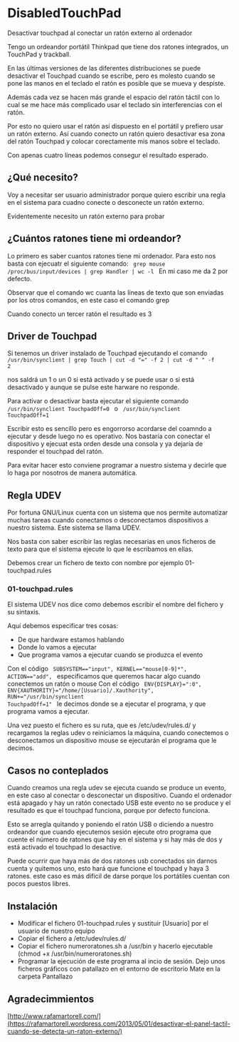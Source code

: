 # DisabledTouchPad
Desactivar touchpad al conectar un ratón externo al ordenador

Tengo un ordeandor portátil Thinkpad que tiene dos ratones integrados, un TouchPad y trackball.

En las últimas versiones de las diferentes distribuciones se puede desactivar el Touchpad cuando se escribe, pero es molesto cuando se pone las manos en el teclado el ratón es posible que se mueva y despiste.

Además cada vez se hacen más grande el espacio del ratón táctil con lo cual se me hace más complicado usar el teclado sin interferencias con el ratón.

Por esto no quiero usar el ratón así dispuesto en el portátil y prefiero usar un ratón externo. Así cuando conecto un ratón quiero desactivar esa zona del ratón Touchpad y colocar corectamente mis manos sobre el teclado.

Con apenas cuatro líneas podemos consegur el resultado esperado.

## ¿Qué necesito?

Voy a necesitar ser usuario administrador porque quiero escribir una regla en el sistema para cuadno conecte o desconecte un ratón externo.

Evidentemente necesito un ratón externo para probar

## ¿Cuántos ratones tiene mi ordeandor?

Lo primero es saber cuantos ratones tiene mi ordenador. Para esto nos basta con ejecuatr el siguiente comando:
<code>
grep mouse /proc/bus/input/devices | grep Handler | wc -l
</code>
En mi caso me da 2 por defecto.

Observar que el comando wc cuanta las líneas de texto que son enviadas por los otros comandos, en este caso el comando grep

Cuando conecto un tercer ratón el resultado es 3

## Driver de Touchpad

Si tenemos un driver instalado de Touchpad ejecutando el comando
<code>
/usr/bin/synclient | grep Touch | cut -d "=" -f 2 | cut -d " " -f 2
</code>

nos saldrá un 1 o un 0 si está activado y se puede usar o si está desactivado y aunque se pulse este harware no responde.

Para activar o desactivar basta ejecutar el siguiente comando
<code>
/usr/bin/synclient TouchpadOff=0
</code>
o
<code>
/usr/bin/synclient TouchpadOff=1
</code>

Escribir esto es sencillo pero es engorrorso acordarse del coamndo a ejecutar y desde luego no es operativo. Nos bastaría con conectar el dispositivo y ejecuat esta orden desde una consola y ya dejaría de responder el touchpad del ratón.

Para evitar hacer esto conviene programar a nuestro sistema y decirle que lo haga por nosotros de manera automática.

## Regla UDEV

Por fortuna GNU/Linux cuenta con un sistema que nos permite automatizar muchas tareas cuando conectamos o desconectamos dispositivos a nuestro sistema. Este sistema se llama UDEV.

Nos basta con saber escribir las reglas necesarias en unos ficheros de texto para que el sistema ejecute lo que le escribamos en ellas.

Debemos crear un fichero de texto con nombre por ejemplo 01-touchpad.rules

### 01-touchpad.rules

El sistema UDEV nos dice como debemos escribir el nombre del fichero y su sintaxis.

Aquí debemos especificar tres cosas:

* De que hardware estamos hablando
* Donde lo vamos a ejecutar
* Que programa vamos a ejecutar cuando se produzca el evento

Con el código 
<code>
SUBSYSTEM=="input", KERNEL=="mouse[0-9]*", ACTION=="add", 
</code>
especificamos que queremos hacar algo cuando conectemos un ratón o mouse
Con el código
<code>
ENV{DISPLAY}=":0", ENV{XAUTHORITY}="/home/[Usuario]/.Xauthority", RUN+="/usr/bin/synclient TouchpadOff=1"
</code>
le decimos donde se a ejecutar el programa, y que programa vamos a ejecutar.

Una vez puesto el fichero es su ruta, que es /etc/udev/rules.d/ y recargamos la reglas udev o reiniciamos la máquina, cuando conectemos o desconectamos un dispositivo mouse se ejecutarán el programa que le decimos.

## Casos no conteplados

Cuando creamos una regla udev se ejecuta cuando se produce un evento, en este caso al conectar o desconectar un dispositivo. Cuando el ordenador está apagado y hay un ratón conectado USB este evento no se produce y el resultado es que el touchpad funciona, porque por defecto funciona.

Esto se arregla quitando y poniendo el ratón USB o diciendo a nuestro ordeandor que cuando ejecutemos sesión ejecute otro programa que cuente el número de ratones que hay en el sistema y si hay más de dos y está activado el touchpad lo desactive.

Puede ocurrir que haya más de dos ratones usb conectados sin darnos cuenta y quitemos uno, esto hará que funcione el touchpad y haya 3 ratones. este caso es más dificil de darse porque los portátiles cuentan con pocos puestos libres.

## Instalación

* Modificar el fichero 01-touchpad.rules y sustituir [Usuario] por el usuario de nuestro equipo
* Copiar el fichero a /etc/udev/rules.d/
* Copiar el fichero numeroratones.sh a /usr/bin y hacerlo ejecutable (chmod +x /usr/bin/numeroratones.sh)
* Programar la ejecución de este programa al incio de sesión. Dejo unos ficheros gráficos con patallazo en el entorno de escritorio Mate en la carpeta Pantallazo

## Agradecimmientos

[http://www.rafamartorell.com/](https://rafamartorell.wordpress.com/2013/05/01/desactivar-el-panel-tactil-cuando-se-detecta-un-raton-externo/)
